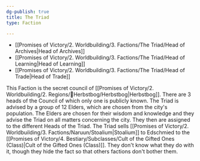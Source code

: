 ```yaml
---
dg-publish: true
title: The Triad
type: Faction

---
```







- [[Promises of Victory/2. Worldbuilding/3. Factions/The Triad/Head of Archives\|Head of Archives]]
- [[Promises of Victory/2. Worldbuilding/3. Factions/The Triad/Head of Learning\|Head of Learning]]
- [[Promises of Victory/2. Worldbuilding/3. Factions/The Triad/Head of Trade\|Head of Trade]]



This Faction is the secret council of [[Promises of Victory/2. Worldbuilding/2. Regions/🏰Herbstbog/Herbstbog\|Herbstbog]].
There are 3 heads of the Council of which only one is publicly known.
The Triad is advised by a group of 12 Elders, which are chosen from the city's population.
The Elders are chosen for their wisdom and knowledge and they advise the Triad on all matters concerning the city.
They then are assigned to the different Heads of the Triad.
The Triad sells [[Promises of Victory/2. Worldbuilding/3. Factions/Naruun/Stoalium\|Stoalium]] to Edschmied to the [[Promises of Victory/4. Bestiary/Subclasses/Cult of the Gifted Ones (Class)\|Cult of the Gifted Ones (Class)]]. They don't know what they do with it, though they hide the fact so that others factions don't bother them.
